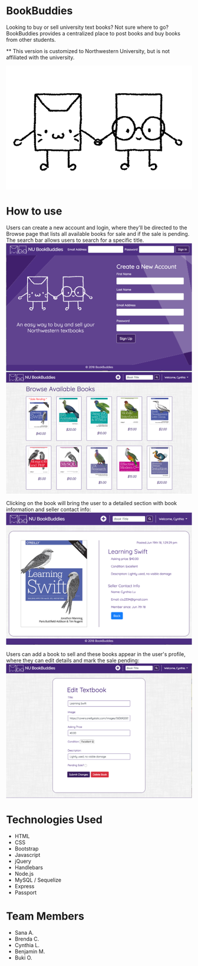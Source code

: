 # BookBuddies

Looking to buy or sell university text books? Not sure where to go? BookBuddies provides a centralized place to post books and buy books from other students. 


** This version is customized to Northwestern University, but is not affiliated with the university.

![BookBuddies Logo](https://raw.githubusercontent.com/NUBookSwap/bookexchange/master/public/images/NUBookBuddiesLogoBlackTransparent.gif)

# How to use

Users can create a new account and login, where they'll be directed to the Browse page that lists all available books for sale and if the sale is pending. The search bar allows users to search for a specific title.
![Login/Signup page](https://github.com/NUBookSwap/bookexchange/blob/master/public/images/bb-home.png?raw=true)
![Browse Page](https://raw.githubusercontent.com/NUBookSwap/bookexchange/master/public/images/salebrowsescreen.png)

Clicking on the book will bring the user to a detailed section with book information and seller contact info: 
![View Page](https://github.com/NUBookSwap/bookexchange/blob/master/public/images/bb-show1.png?raw=true)

Users can add a book to sell and these books appear in the user's profile, where they can edit details and mark the sale pending:
![Edit](https://github.com/NUBookSwap/bookexchange/blob/master/public/images/editscreen.png?raw=true)



# Technologies Used

- HTML
- CSS
- Bootstrap
- Javascript
- jQuery
- Handlebars
- Node.js
- MySQL / Sequelize
- Express
- Passport



# Team Members
- Sana A.
- Brenda C.
- Cynthia L.
- Benjamin M.
- Buki O.








